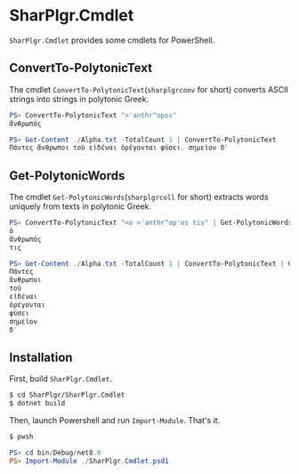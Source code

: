 # SharPlgr.Cmdlet
`SharPlgr.Cmdlet` provides some cmdlets for PowerShell.

## ConvertTo-PolytonicText
The cmdlet `ConvertTo-PolytonicText`(`sharplgrconv` for short)
converts ASCII strings into strings in polytonic Greek.
```powershell
PS> ConvertTo-PolytonicText ">'anthr^opos"
ἄνθρωπός

PS> Get-Content ./Alpha.txt -TotalCount 1 | ConvertTo-PolytonicText
Πάντες ἄνθρωποι τοῦ εἰδέναι ὀρέγονται φύσει. σημεῖον δ'
```

## Get-PolytonicWords
The cmdlet `Get-PolytonicWords`(`sharplgrcoll` for short)
extracts words uniquely from texts in polytonic Greek.
```powershell
PS> ConvertTo-PolytonicText "<o >'anthr^op'os tis" | Get-PolytonicWords
ὁ
ἄνθρωπός
τις

PS> Get-Content ./Alpha.txt -TotalCount 1 | ConvertTo-PolytonicText | Get-PolytonicWords 
Πάντες
ἄνθρωποι
τοῦ
εἰδέναι
ὀρέγονται
φύσει
σημεῖον
δ'
```

## Installation
First, build `SharPlgr.Cmdlet`.
```bash
$ cd SharPlgr/SharPlgr.Cmdlet
$ dotnet build
```

Then, launch Powershell and run `Import-Module`. That's it.
```bash
$ pwsh
```
```powershell
PS> cd bin/Debug/net8.0
PS> Import-Module ./SharPlgr.Cmdlet.psd1
```